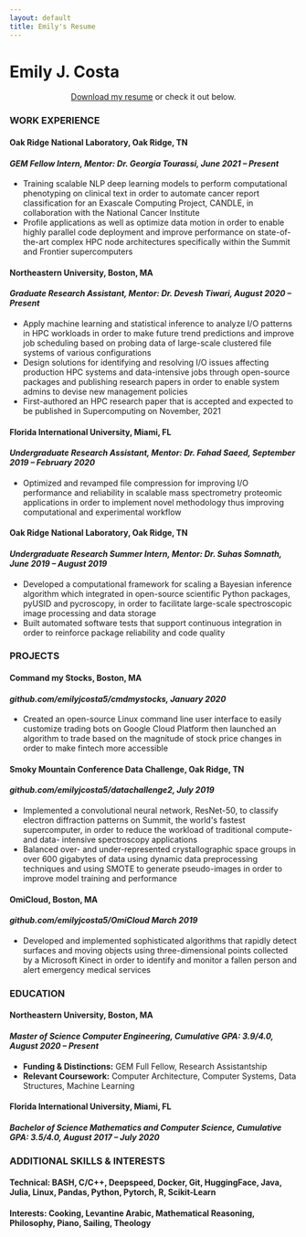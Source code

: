```yaml
---
layout: default
title: Emily's Resume
---
```


<h1>Emily J. Costa</h1>

<div align="center"><p>
<a href="./resume.pdf" download="Costa-Emily_resume">Download my resume</a> or check it out below.
</p></div>

### **WORK EXPERIENCE**

#### **Oak Ridge National Laboratory,		Oak Ridge, TN**

#### _GEM Fellow Intern, Mentor: Dr. Georgia Tourassi, June 2021 – Present_

- Training scalable NLP deep learning models to perform computational phenotyping on clinical text in order to automate cancer report classification for an Exascale Computing Project, CANDLE, in collaboration with the National Cancer Institute
- Profile applications as well as optimize data motion in order to enable highly parallel code deployment and improve performance on state-of-the-art complex HPC node architectures specifically within the Summit and Frontier supercomputers

#### **Northeastern University,		Boston, MA**

#### _Graduate Research Assistant, Mentor: Dr. Devesh Tiwari, August 2020 – Present_

- Apply machine learning and statistical inference to analyze I/O patterns in HPC workloads in order to make future trend predictions and improve job scheduling based on probing data of large-scale clustered file systems of various configurations
- Design solutions for identifying and resolving I/O issues affecting production HPC systems and data-intensive jobs through open-source packages and publishing research papers in order to enable system admins to devise new management policies
- First-authored an HPC research paper that is accepted and expected to be published in Supercomputing on November, 2021

#### **Florida International University,	 Miami, FL**

#### _Undergraduate Research Assistant, Mentor: Dr. Fahad Saeed, September 2019 – February 2020_

- Optimized and revamped file compression for improving I/O performance and reliability in scalable mass spectrometry proteomic applications in order to implement novel methodology thus improving computational and experimental workflow

#### **Oak Ridge National Laboratory,		 Oak Ridge, TN**

#### _Undergraduate Research Summer Intern, Mentor: Dr. Suhas Somnath, June 2019 – August 2019_

- Developed a computational framework for scaling a Bayesian inference algorithm which integrated in open-source scientific Python packages, pyUSID and pycroscopy, in order to facilitate large-scale spectroscopic image processing and data storage
- Built automated software tests that support continuous integration in order to reinforce package reliability and code quality

### **PROJECTS**

#### **Command my Stocks,	 Boston, MA**

#### _github.com/emilyjcosta5/cmdmystocks, January 2020_

- Created an open-source Linux command line user interface to easily customize trading bots on Google Cloud Platform then launched an algorithm to trade based on the magnitude of stock price changes in order to make fintech more accessible

#### **Smoky Mountain Conference Data Challenge,	 Oak Ridge, TN**

#### _github.com/emilyjcosta5/datachallenge2, July 2019_

- Implemented a convolutional neural network, ResNet-50, to classify electron diffraction patterns on Summit, the world&#39;s fastest supercomputer, in order to reduce the workload of traditional compute- and data- intensive spectroscopy applications
- Balanced over- and under-represented crystallographic space groups in over 600 gigabytes of data using dynamic data preprocessing techniques and using SMOTE to generate pseudo-images in order to improve model training and performance

#### **OmiCloud,	 Boston, MA**

#### _github.com/emilyjcosta5/OmiCloud March 2019_

- Developed and implemented sophisticated algorithms that rapidly detect surfaces and moving objects using three-dimensional points collected by a Microsoft Kinect in order to identify and monitor a fallen person and alert emergency medical services

### **EDUCATION**

#### **Northeastern University,		 Boston, MA**

#### _Master of Science Computer Engineering, Cumulative GPA: 3.9/4.0, August 2020 – Present_

- **Funding &amp; Distinctions:** GEM Full Fellow, Research Assistantship
- **Relevant Coursework:** Computer Architecture, Computer Systems, Data Structures, Machine Learning

#### **Florida International University,	 Miami, FL**

#### _Bachelor of Science Mathematics and Computer Science, Cumulative GPA: 3.5/4.0, August 2017 – July 2020_

### **ADDITIONAL SKILLS &amp; INTERESTS**

#### **Technical:** BASH, C/C++, Deepspeed, Docker, Git, HuggingFace, Java, Julia, Linux, Pandas, Python, Pytorch, R, Scikit-Learn

#### **Interests:** Cooking, Levantine Arabic, Mathematical Reasoning, Philosophy, Piano, Sailing, Theology
